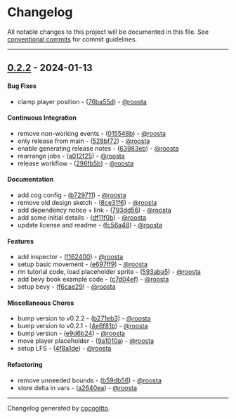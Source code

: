 # Changelog
All notable changes to this project will be documented in this file. See [conventional commits](https://www.conventionalcommits.org/) for commit guidelines.

- - -
## [0.2.2](https://github.com/roosta/deep_abyss/compare/1a6719c1d75238091ab0c80c58d67d4bcc20e520..0.2.2) - 2024-01-13
#### Bug Fixes
- clamp player position - ([76ba55d](https://github.com/roosta/deep_abyss/commit/76ba55d8c137f2a9cea817720897d10c6838c2b6)) - [@roosta](https://github.com/roosta)
#### Continuous Integration
- remove non-working events - ([015548b](https://github.com/roosta/deep_abyss/commit/015548ba6430fc59f3474cefc16ec0e71ae1cbc0)) - [@roosta](https://github.com/roosta)
- only release from main - ([528bf72](https://github.com/roosta/deep_abyss/commit/528bf72b76416b5f1bb00bfef864ce899860788e)) - [@roosta](https://github.com/roosta)
- enable generating release notes - ([63983eb](https://github.com/roosta/deep_abyss/commit/63983eb8c4b16a48cf46df4dd84814847bd6e3bb)) - [@roosta](https://github.com/roosta)
- rearrange jobs - ([a012f25](https://github.com/roosta/deep_abyss/commit/a012f2582623bbce666bc0700d49739c1f2cfb8d)) - [@roosta](https://github.com/roosta)
- release workflow - ([296fb5b](https://github.com/roosta/deep_abyss/commit/296fb5bbbee7d4ab7e93963b1dbcb24aabc8ec2e)) - [@roosta](https://github.com/roosta)
#### Documentation
- add cog config - ([b729711](https://github.com/roosta/deep_abyss/commit/b72971172ac95c0601f682f3e50fdfe47a860716)) - [@roosta](https://github.com/roosta)
- remove old design sketch - ([8ce31f6](https://github.com/roosta/deep_abyss/commit/8ce31f640c903b8b10c74092eaf8c4eec3f27817)) - [@roosta](https://github.com/roosta)
- add dependency notice + link - ([793dd56](https://github.com/roosta/deep_abyss/commit/793dd5622d7d4e2eda2c925193ffef18dfa12c4c)) - [@roosta](https://github.com/roosta)
- add some initial details - ([df11f0b](https://github.com/roosta/deep_abyss/commit/df11f0b318db9aa3c25a5fe074d738b58d96ba84)) - [@roosta](https://github.com/roosta)
- update license and readme - ([fc56a48](https://github.com/roosta/deep_abyss/commit/fc56a48948bd0aaa3efb8ca1fc8d1705e81970e4)) - [@roosta](https://github.com/roosta)
#### Features
- add inspector - ([f162400](https://github.com/roosta/deep_abyss/commit/f16240016d0acd592e4b235b89f349423da9bd52)) - [@roosta](https://github.com/roosta)
- setup basic movement - ([e697ff9](https://github.com/roosta/deep_abyss/commit/e697ff9c6596c7d8dddd04c3c2877ef5b299d2f8)) - [@roosta](https://github.com/roosta)
- rm tutorial code, load placeholder sprite - ([593aba5](https://github.com/roosta/deep_abyss/commit/593aba59499a57fd85dd687c08cf6e9ce220ea4e)) - [@roosta](https://github.com/roosta)
- add bevy book example code - ([c7d04ef](https://github.com/roosta/deep_abyss/commit/c7d04efc4a6426012f74ad4e595c18f79660e4b2)) - [@roosta](https://github.com/roosta)
- setup bevy - ([f6cae29](https://github.com/roosta/deep_abyss/commit/f6cae293750498bd9bf341dfdc5ff22c8af0d732)) - [@roosta](https://github.com/roosta)
#### Miscellaneous Chores
- bump version to v0.2.2 - ([b271eb3](https://github.com/roosta/deep_abyss/commit/b271eb3fb1bcaf868e6ac991d23d901cb3fab708)) - [@roosta](https://github.com/roosta)
- bump version to v0.2.1 - ([4e6f81b](https://github.com/roosta/deep_abyss/commit/4e6f81b299403373d103bb045c28637240068da2)) - [@roosta](https://github.com/roosta)
- bump version - ([e9d6b24](https://github.com/roosta/deep_abyss/commit/e9d6b24047bfb929238f09f0feddc6f6ebd2a663)) - [@roosta](https://github.com/roosta)
- move player placeholder - ([9a1010a](https://github.com/roosta/deep_abyss/commit/9a1010a1615dd7612d59502e476345f4a123ea16)) - [@roosta](https://github.com/roosta)
- setup LFS - ([4f8a1de](https://github.com/roosta/deep_abyss/commit/4f8a1de387261e9b192d2b9ed2a6a0cb1e7e4a72)) - [@roosta](https://github.com/roosta)
#### Refactoring
- remove unneeded bounds - ([b59db56](https://github.com/roosta/deep_abyss/commit/b59db56d8c10b7b04fa312ec760992dfaa8db809)) - [@roosta](https://github.com/roosta)
- store delta in vars - ([a2640ea](https://github.com/roosta/deep_abyss/commit/a2640ea1316980a8f9c2bc06b6a56f9b51381c07)) - [@roosta](https://github.com/roosta)

- - -

Changelog generated by [cocogitto](https://github.com/cocogitto/cocogitto).
